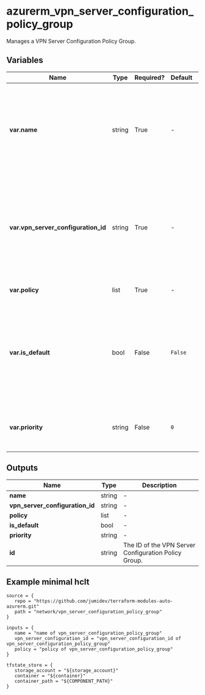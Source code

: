 # azurerm_vpn_server_configuration_policy_group

Manages a VPN Server Configuration Policy Group.

## Variables

| Name | Type | Required? |  Default  |  Description |
| ---- | ---- | --------- |  ----------- | ----------- |
| **var.name** | string | True | -  |  The Name which should be used for this VPN Server Configuration Policy Group. Changing this forces a new resource to be created. | 
| **var.vpn_server_configuration_id** | string | True | -  |  The ID of the VPN Server Configuration that the VPN Server Configuration Policy Group belongs to. Changing this forces a new resource to be created. | 
| **var.policy** | list | True | -  |  One or more `policy` blocks. | 
| **var.is_default** | bool | False | `False`  |  Is this a default VPN Server Configuration Policy Group? Defaults to `false`. Changing this forces a new resource to be created. | 
| **var.priority** | string | False | `0`  |  The priority of this VPN Server Configuration Policy Group. Defaults to `0`. | 



## Outputs

| Name | Type | Description |
| ---- | ---- | --------- | 
| **name** | string  | - | 
| **vpn_server_configuration_id** | string  | - | 
| **policy** | list  | - | 
| **is_default** | bool  | - | 
| **priority** | string  | - | 
| **id** | string  | The ID of the VPN Server Configuration Policy Group. | 

## Example minimal hclt

```hcl
source = {
   repo = "https://github.com/jumidev/terraform-modules-auto-azurerm.git" 
   path = "network/vpn_server_configuration_policy_group" 
}

inputs = {
   name = "name of vpn_server_configuration_policy_group" 
   vpn_server_configuration_id = "vpn_server_configuration_id of vpn_server_configuration_policy_group" 
   policy = "policy of vpn_server_configuration_policy_group" 
}

tfstate_store = {
   storage_account = "${storage_account}" 
   container = "${container}" 
   container_path = "${COMPONENT_PATH}" 
}


```